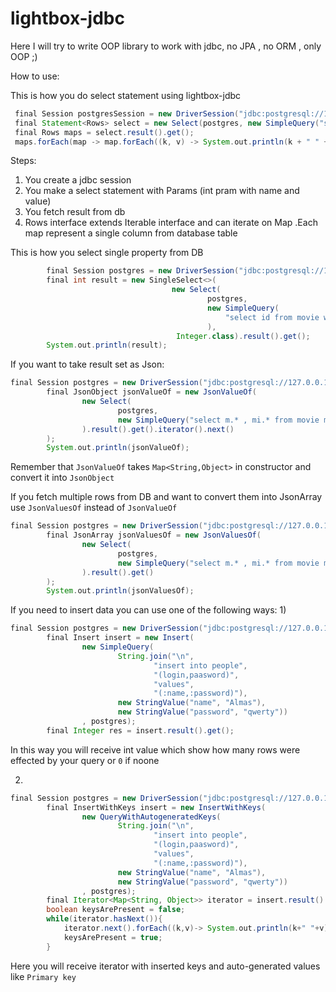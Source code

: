 # lightbox-jdbc
Here I will try to write OOP library to work with jdbc, no JPA , no ORM , only OOP ;)

How to use:

This is how you do select statement using lightbox-jdbc

```groovy
 final Session postgresSession = new DriverSession("jdbc:postgresql://127.0.0.1:5432/test", "postgres", "123");
 final Statement<Rows> select = new Select(postgres, new SimpleQuery("select * from movie where id=:id",new IntValue("id",1)));
 final Rows maps = select.result().get();
 maps.forEach(map -> map.forEach((k, v) -> System.out.println(k + " " + v)));
```

Steps:
1) You create a jdbc session
2) You make a select statement with Params (int pram with name and value)
3) You fetch result from db
4) Rows interface extends Iterable interface and can iterate on Map
.Each map represent a single column from database table

This is how you select single property from DB

```groovy
        final Session postgres = new DriverSession("jdbc:postgresql://127.0.0.1:5432/test", "postgres", "123");
        final int result = new SingleSelect<>(
                                    new Select(
                                            postgres,
                                            new SimpleQuery(
                                                "select id from movie where id = 2")
                                            ),
                                     Integer.class).result().get();
        System.out.println(result);

```

If you want to take result set as Json:

```groovy
final Session postgres = new DriverSession("jdbc:postgresql://127.0.0.1:5432/test", "postgres", "123");
        final JsonObject jsonValueOf = new JsonValueOf(
                new Select(
                        postgres,
                        new SimpleQuery("select m.* , mi.* from movie m inner join movie_info mi on m.id = mi.movie_id where m.id = :id",new IntValue("id",1))
                ).result().get().iterator().next()
        );
        System.out.println(jsonValueOf);

```
Remember that ```JsonValueOf``` takes ```Map<String,Object>```
in constructor and convert it into ```JsonObject```


If you fetch multiple rows from DB and want to convert them into JsonArray use
```JsonValuesOf``` instead of ```JsonValueOf```

```groovy
final Session postgres = new DriverSession("jdbc:postgresql://127.0.0.1:5432/test", "postgres", "123");
        final JsonArray jsonValuesOf = new JsonValuesOf(
                new Select(
                        postgres,
                        new SimpleQuery("select m.* , mi.* from movie m inner join movie_info mi on m.id = mi.movie_id")
                ).result().get()
        );
        System.out.println(jsonValuesOf);
```

If you need to insert data you can use one of the following ways:
1)

```groovy
final Session postgres = new DriverSession("jdbc:postgresql://127.0.0.1:5432/test", "postgres", "123");
        final Insert insert = new Insert(
                new SimpleQuery(
                        String.join("\n",
                                "insert into people",
                                "(login,paasword)",
                                "values",
                                "(:name,:password)"),
                        new StringValue("name", "Almas"),
                        new StringValue("password", "qwerty"))
                , postgres);
        final Integer res = insert.result().get();
```
In this way you will receive int value which show how many rows were effected by your query or ```0``` if noone

2)
```groovy
final Session postgres = new DriverSession("jdbc:postgresql://127.0.0.1:5432/test", "postgres", "123");
        final InsertWithKeys insert = new InsertWithKeys(
                new QueryWithAutogeneratedKeys(
                        String.join("\n",
                                "insert into people",
                                "(login,paasword)",
                                "values",
                                "(:name,:password)"),
                        new StringValue("name", "Almas"),
                        new StringValue("password", "qwerty"))
                , postgres);
        final Iterator<Map<String, Object>> iterator = insert.result().get().iterator();
        boolean keysArePresent = false;
        while(iterator.hasNext()){
            iterator.next().forEach((k,v)-> System.out.println(k+" "+v));
            keysArePresent = true;
        }
```
Here you will receive iterator with inserted keys and auto-generated values like ```Primary key```